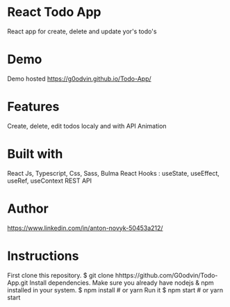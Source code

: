 # React Todo App

React app for create, delete and update yor's todo's

# Demo

Demo hosted  https://g0odvin.github.io/Todo-App/

# Features
Create, delete, edit todos localy and with API
Animation

# Built with
React Js, Typescript, Css, Sass, Bulma
React Hooks : useState, useEffect, useRef, useContext
REST API

# Author
https://www.linkedin.com/in/anton-novyk-50453a212/

# Instructions
First clone this repository.
$ git clone hhttps://github.com/G0odvin/Todo-App.git
Install dependencies. Make sure you already have nodejs & npm installed in your system.
$ npm install # or yarn
Run it
$ npm start # or yarn start
